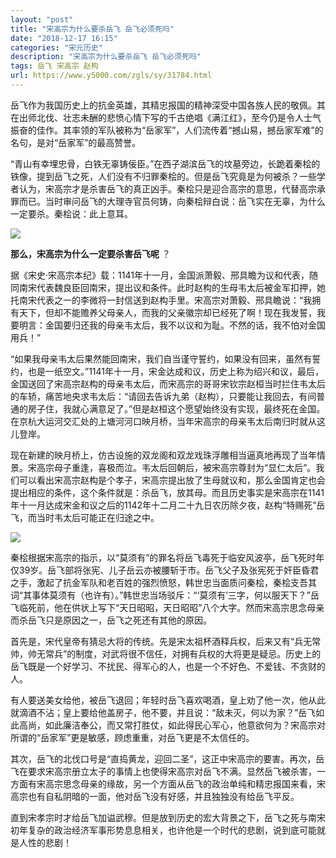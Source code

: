 ```yaml
---
layout: "post"
title: "宋高宗为什么要杀岳飞 岳飞必须死吗"
date: "2018-12-17 16:15"
categories: "宋元历史"
description: "宋高宗为什么要杀岳飞 岳飞必须死吗"
tags: 岳飞 宋高宗 赵构
url: https://www.y5000.com/zgls/sy/31784.html
---
```






岳飞作为我国历史上的抗金英雄，其精忠报国的精神深受中国各族人民的敬佩。其在出师北伐、壮志未酬的悲愤心情下写的千古绝唱《满江红》，至今仍是令人士气振奋的佳作。其率领的军队被称为“岳家军”，人们流传着“撼山易，撼岳家军难”的名句，是对“岳家军”的最高赞誉。

“青山有幸埋忠骨，白铁无辜铸佞臣。”在西子湖滨岳飞的坟墓旁边，长跪着秦桧的铁像，提到岳飞之死，人们没有不归罪秦桧的。但是岳飞究竟是为何被杀？一些学者认为，宋高宗才是杀害岳飞的真正凶手。秦桧只是迎合高宗的意思，代替高宗承罪而已。当时审问岳飞的大理寺官员何铸，向秦桧辩白说：岳飞实在无辜，为什么一定要杀。秦桧说：此上意耳。

![](https://img.y5000.com/uploads/allimg/180802/8-1PP2095P4c3.jpg)

**那么，宋高宗为什么一定要杀害岳飞呢** ？

据《宋史·宋高宗本纪》载：1141年十一月，金国派萧毅、邢具瞻为议和代表，随同南宋代表魏良臣回南宋，提出议和条件。此时赵构的生母韦太后被金军扣押，她托南宋代表之一的李微将一封信送到赵构手里。宋高宗对萧毅、邢具瞻说：“我拥有天下，但却不能赡养父母亲人，而我的父亲徽宗却已经死了啊！现在我发誓，我要明言：金国要归还我的母亲韦太后，我不以议和为耻。不然的话，我不怕对金国用兵！”

“如果我母亲韦太后果然能回南宋，我们自当谨守誓约，如果没有回来，虽然有誓约，也是一纸空文。”1141年十一月，宋金达成和议，历史上称为绍兴和议，最后，金国送回了宋高宗赵构的母亲韦太后，而宋高宗的哥哥宋钦宗赵桓当时拦住韦太后的车轿，痛苦地央求韦太后：“请回去告诉九弟（赵构），只要能让我回去，有间普通的房子住，我就心满意足了。”但是赵桓这个愿望始终没有实现，最终死在金国。在京杭大运河交汇处的上塘河河口映月桥，当年宋高宗的母亲韦太后南归时就从这儿登岸。

现在新建的映月桥上，仿古设施的双龙阁和双龙戏珠浮雕相当逼真地再现了当年情景。宋高宗母子重逢，喜极而泣。韦太后回朝后，被宋高宗尊封为“显仁太后”。我们可以看出宋高宗赵构是个孝子，宋高宗提出放了生母就议和，那么金国肯定也会提出相应的条件，这个条件就是：杀岳飞，放其母。而且历史事实是宋高宗在1141年十一月达成宋金和议之后的1142年十二月二十九日农历除夕夜，赵构“特赐死”岳飞，而当时韦太后可能正在归途之中。

![](https://img.y5000.com/uploads/allimg/180802/8-1PP2095Q9562.jpg)

秦桧根据宋高宗的指示，以“莫须有”的罪名将岳飞毒死于临安风波亭，岳飞死时年仅39岁。岳飞部将张宪、儿子岳云亦被腰斩于市。岳飞父子及张宪死于奸臣昏君之手，激起了抗金军队和老百姓的强烈愤怒，韩世忠当面质问秦桧，秦桧支吾其词“其事体莫须有（也许有）。”韩世忠当场驳斥：“‘莫须有’三字，何以服天下？”岳飞临死前，他在供状上写下“天日昭昭，天日昭昭”八个大字。然而宋高宗思念母亲而杀岳飞只是原因之一，岳飞之死还有其他的原因。

首先是，宋代皇帝有猜忌大将的传统。先是宋太祖杯酒释兵权，后来又有“兵无常帅，帅无常兵”的制度，对武将很不信任，对拥有兵权的大将更是疑忌。历史上的岳飞既是一个好学习、不扰民、得军心的人，也是一个不好色、不爱钱、不贪财的人。

有人要送美女给他，被岳飞退回；年轻时岳飞喜欢喝酒，皇上劝了他一次，他从此就滴酒不沾；皇上要给他盖房子，他不要，并且说：“敌未灭，何以为家？”岳飞如此高尚，如此廉洁奉公，而又常打胜仗，如此得民心军心，他意欲何为？宋高宗对所谓的“岳家军”更是敏感，顾虑重重，对岳飞更是不太信任的。

其次，岳飞的北伐口号是“直捣黄龙，迎回二圣”，这正中宋高宗的要害。再次，岳飞在要求宋高宗册立太子的事情上也使得宋高宗对岳飞不满。显然岳飞被杀害，一方面有宋高宗思念母亲的缘故，另一个方面从岳飞的政治单纯和精忠报国来看，宋高宗也有自私阴暗的一面，他对岳飞没有好感，并且独独没有给岳飞平反。

直到宋孝宗时才给岳飞加谥武穆。但是放到历史的宏大背景之下，岳飞之死与南宋初年复杂的政治经济军事形势息息相关，也许他是一个时代的悲剧，说到底可能就是人性的悲剧！
